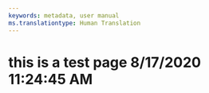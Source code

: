 ```yaml
---
keywords: metadata, user manual
ms.translationtype: Human Translation
---
```

# this is a test page 8/17/2020 11:24:45 AM